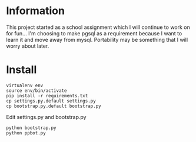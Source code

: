 # Information
This project started as a school assignment which I will continue to
work on for fun... I'm choosing to make pgsql as a requirement because
I want to learn it and move away from mysql. Portability may be 
something that I will worry about later.

# Install
```
virtualenv env 
source env/bin/activate
pip install -r requirements.txt
cp settings.py.default settings.py
cp bootstrap.py.default bootstrap.py
```

Edit settings.py and bootstrap.py  

```
python bootstrap.py
python ppbot.py
```
